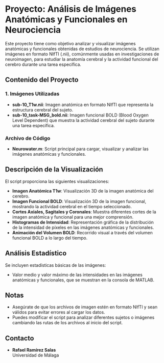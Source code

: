 # Proyecto: Análisis de Imágenes Anatómicas y Funcionales en Neurociencia

Este proyecto tiene como objetivo analizar y visualizar imágenes anatómicas y funcionales obtenidas de estudios de neurociencia. Se utilizan imágenes en formato NIfTI (.nii), comúnmente usadas en investigaciones de neuroimagen, para estudiar la anatomía cerebral y la actividad funcional del cerebro durante una tarea específica.

## Contenido del Proyecto

### 1. Imágenes Utilizadas
- **sub-10_T1w.nii**: Imagen anatómica en formato NIfTI que representa la estructura cerebral del sujeto.
- **sub-10_task-MSG_bold.nii**: Imagen funcional BOLD (Blood Oxygen Level Dependent) que muestra la actividad cerebral del sujeto durante una tarea específica.

### Archivo de Código
- **Neurowater.m**: Script principal para cargar, visualizar y analizar las imágenes anatómicas y funcionales.

## Descripción de la Visualización

El script proporciona las siguientes visualizaciones:

- **Imagen Anatómica T1w**: Visualización 3D de la imagen anatómica del cerebro.
- **Imagen Funcional BOLD**: Visualización 3D de la imagen funcional, mostrando la actividad cerebral en el tiempo seleccionado.
- **Cortes Axiales, Sagitales y Coronales**: Muestra diferentes cortes de la imagen anatómica y funcional para una mejor comprensión.
- **Histogramas de Intensidad**: Representación gráfica de la distribución de la intensidad de píxeles en las imágenes anatómicas y funcionales.
- **Animación del Volumen BOLD**: Recorrido visual a través del volumen funcional BOLD a lo largo del tiempo.

## Análisis Estadístico

Se incluyen estadísticas básicas de las imágenes:
- Valor medio y valor máximo de las intensidades en las imágenes anatómicas y funcionales, que se muestran en la consola de MATLAB.

## Notas

- Asegúrate de que los archivos de imagen estén en formato NIfTI y sean válidos para evitar errores al cargar los datos.
- Puedes modificar el script para analizar diferentes sujetos o imágenes cambiando las rutas de los archivos al inicio del script.

## Contacto
- **Rafael Ramírez Salas**  
  Universidad de Málaga
